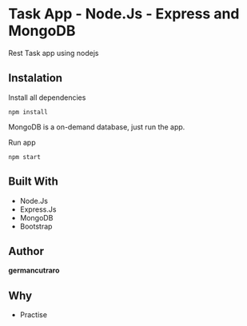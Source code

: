 # Task App - Node.Js - Express and MongoDB

Rest Task app using nodejs

## Instalation

Install all dependencies

```
npm install
```

MongoDB is a on-demand database, just run the app.

Run app

```
npm start
```

## Built With

* Node.Js
* Express.Js
* MongoDB
* Bootstrap

## Author

**germancutraro**

## Why

* Practise
